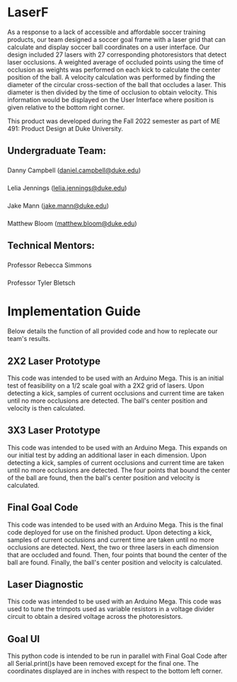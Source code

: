 # LaserF
As a response to a lack of accessible and affordable soccer training products, our team designed a soccer goal frame with a laser grid that can calculate and display soccer ball coordinates on a user interface. Our design included 27 lasers with 27 corresponding photoresistors that detect laser occlusions. A weighted average of occluded points using the time of occlusion as weights was performed on each kick to calculate the center position of the ball. A velocity calculation was performed by finding the diameter of the circular cross-section of the ball that occludes a laser. This diameter is then divided by the time of occlusion to obtain velocity. This information would be displayed on the User Interface where position is given relative to the bottom right corner. 

This product was developed during the Fall 2022 semester as part of ME 491: Product Design at Duke University. 

## Undergraduate Team: 
###
Danny Campbell (daniel.campbell@duke.edu)
###
Lelia Jennings (lelia.jennings@duke.edu)
### 
Jake Mann (jake.mann@duke.edu)
### 
Matthew Bloom (matthew.bloom@duke.edu)

## Technical Mentors: 
###
Professor Rebecca Simmons
###
Professor Tyler Bletsch 

# Implementation Guide
Below details the function of all provided code and how to replecate our team's results. 

## 2X2 Laser Prototype
This code was intended to be used with an Arduino Mega. This is an initial test of feasibility on a 1/2 scale goal with a 2X2 grid of lasers. Upon detecting a kick, samples of current occlusions and current time are taken until no more occlusions are detected. The ball's center position and velocity is then calculated.

## 3X3 Laser Prototype 
This code was intended to be used with an Arduino Mega. This expands on our initial test by adding an additional laser in each dimension. Upon detecting a kick, samples of current occlusions and current time are taken until no more occlusions are detected. The four points that bound the center of the ball are found, then the ball's center position and velocity is calculated.

## Final Goal Code
This code was intended to be used with an Arduino Mega. This is the final code deployed for use on the finished product. Upon detecting a kick, samples of current occlusions and current time are taken until no more occlusions are detected. Next, the two or three lasers in each dimension that are occluded and found. Then, four points that bound the center of the ball are found. Finally, the ball's center position and velocity is calculated. 

## Laser Diagnostic
This code was intended to be used with an Arduino Mega. This code was used to tune the trimpots used as variable resistors in a voltage divider circuit to obtain a desired voltage across the photoresistors.

## Goal UI 
This python code is intended to be run in parallel with Final Goal Code after all Serial.print()s have been removed except for the final one. The coordinates displayed are in inches with respect to the bottom left corner.


